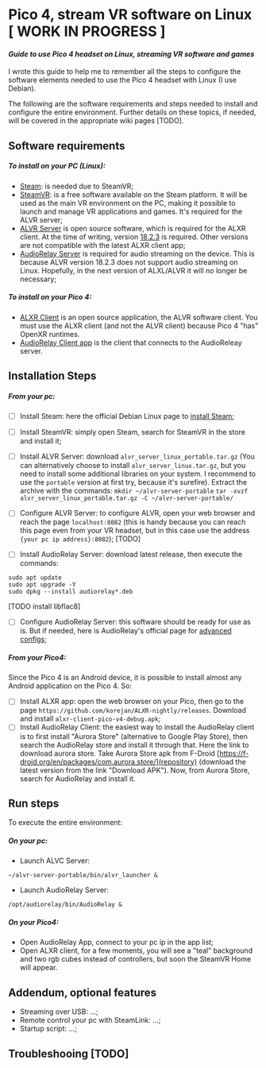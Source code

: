 # Pico 4, stream VR software on Linux [ WORK IN PROGRESS ]
#### _Guide to use Pico 4 headset on Linux, streaming VR software and games_
I wrote this guide to help me to remember all the steps to configure the software elements needed to use the Pico 4 headset with Linux (I use Debian).

The following are the software requirements and steps needed to install and configure the entire environment.
Further details on these topics, if needed, will be covered in the appropriate wiki pages [TODO].

## Software requirements
##### To install on your PC (Linux):
- [Steam](https://store.steampowered.com/about/download): is needed due to SteamVR;
- [SteamVR](https://www.steamvr.com/en/): is a free software available on the Steam platform. It will be used as the main VR environment on the PC, making it possible to launch and manage VR applications and games. It's required for the ALVR server;
- [ALVR Server](https://github.com/alvr-org/ALVR) is open source software, which is required for the ALXR client. At the time of writing, version [18.2.3](https://github.com/alvr-org/ALVR/releases/tag/v18.2.3) is required. Other versions are not compatible with the latest ALXR client app;
- [AudioRelay Server](https://audiorelay.net/downloads) is required for audio streaming on the device. This is because ALVR version 18.2.3 does not support audio streaming on Linux. Hopefully, in the next version of ALXL/ALVR it will no longer be necessary;
##### To install on your Pico 4:
- [ALXR Client](https://github.com/korejan/ALVR/wiki/ALXR-Client) is an open source application, the ALVR software client. You must use the ALXR client (and not the ALVR client) because Pico 4 "has" OpenXR runtimes.
- [AudioRelay Client app](https://audiorelay.net/downloads) is the client that connects to the AudioReleay server.

## Installation Steps
##### From your pc:
- [ ] Install Steam: here the official Debian Linux page to [install Steam](https://wiki.debian.org/Steam#Installing_Steam);
- [ ] Install SteamVR: simply open Steam, search for SteamVR in the store and install it;
- [ ] Install ALVR Server: download `alvr_server_linux_portable.tar.gz` (You can alternatively choose to install `alvr_server_linux.tar.gz`, but you need to install some additional libraries on your system. I recommend to use the `portable` version at first try, because it's surefire).
Extract the archive with the commands:
 `mkdir ~/alvr-server-portable`
 `tar -xvzf alvr_server_linux_portable.tar.gz -C ~/alvr-server-portable/`
 
- [ ] Configure ALVR Server: to configure ALVR, open your web browser and reach the page `localhost:8082` (this is handy because you can reach this page even from your VR headset, but in this case use the address `{your pc ip address}:8082`);
[TODO]
- [ ] Install AudioRelay Server: download latest release, then execute the commands:
```
sudo apt update
sudo apt upgrade -Y
sudo dpkg --install audiorelay*.deb
```
[TODO install libflac8]
 
- [ ] Configure AudioRelay Server: this software should be ready for use as is. But if needed, here is AudioRelay's official page for [advanced configs](https://docs.audiorelay.net/instructions/linux/stream-audio-from-your-linux-pc-to-your-phone);
##### From your Pico4:
Since the Pico 4 is an Android device, it is possible to install almost any Android application on the Pico 4. So:
- [ ] Install ALXR app: open the web browser on your Pico, then go to the page `https://github.com/korejan/ALXR-nightly/releases`.
Download and install `alxr-client-pico-v4-debug.apk`;
- [ ] Install AudioRelay Client: the easiest way to install the AudioRelay client is to first install "Aurora Store" (alternative to Google Play Store), then search the AudioRelay store and install it through that.
Here the link to download aurora store. Take Aurora Store apk from F-Droid [https://f-droid.org/en/packages/com.aurora.store/](repository) (download the latest version from the link "Download APK").
Now, from Aurora Store, search for AudioRelay and install it.

## Run steps
To execute the entire environment:
##### On your pc:
- Launch ALVC Server:
```
~/alvr-server-portable/bin/alvr_launcher &
```
- Launch AudioRelay Server:
```
/opt/audiorelay/bin/AudioRelay &
```
##### On your Pico4:
- Open AudioRelay App, connect to your pc ip in the app list;
- Open ALXR client, for a few moments, you will see a "teal" background and two rgb cubes instead of controllers, but soon the SteamVR Home will appear.

## Addendum, optional features
- Streaming over USB: ...;
- Remote control your pc with SteamLink: ...;
- Startup script: ...;

## Troubleshooing [TODO]
